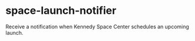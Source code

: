 # space-launch-notifier
Receive a notification when Kennedy Space Center schedules an upcoming launch.
